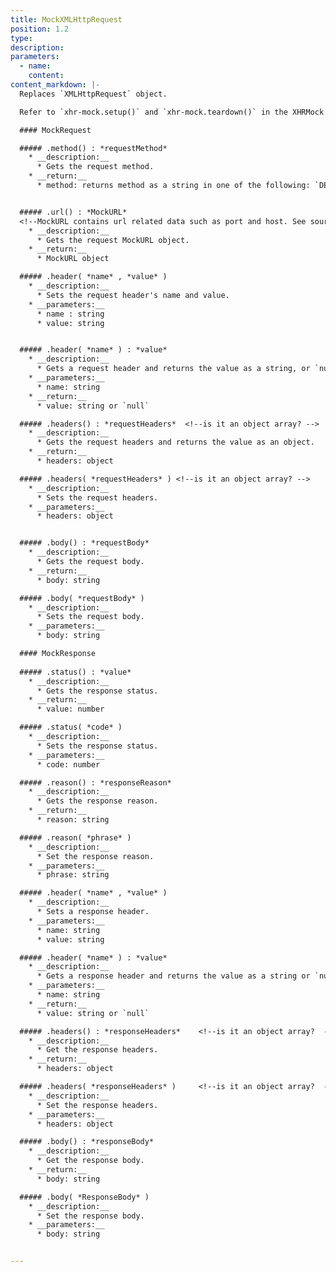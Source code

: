 ```yaml
---
title: MockXMLHttpRequest
position: 1.2
type:
description:
parameters:
  - name:
    content:
content_markdown: |-
  Replaces `XMLHttpRequest` object.

  Refer to `xhr-mock.setup()` and `xhr-mock.teardown()` in the XHRMock section.

  #### MockRequest

  ##### .method() : *requestMethod*
    * __description:__
      * Gets the request method.
    * __return:__
      * method: returns method as a string in one of the following: `DELETE`, `GET`, `HEAD`, `OPTIONS`, `POST`, or `PUT`.  


  ##### .url() : *MockURL*
  <!--MockURL contains url related data such as port and host. See source code for details.  -->
    * __description:__
      * Gets the request MockURL object.
    * __return:__
      * MockURL object

  ##### .header( *name* , *value* )
    * __description:__
      * Sets the request header's name and value.
    * __parameters:__
      * name : string
      * value: string


  ##### .header( *name* ) : *value*
    * __description:__
      * Gets a request header and returns the value as a string, or `null` if no header has been set.
    * __parameters:__
      * name: string
    * __return:__
      * value: string or `null`

  ##### .headers() : *requestHeaders*  <!--is it an object array? -->
    * __description:__
      * Gets the request headers and returns the value as an object.
    * __return:__
      * headers: object

  ##### .headers( *requestHeaders* ) <!--is it an object array? -->
    * __description:__
      * Sets the request headers.
    * __parameters:__
      * headers: object


  ##### .body() : *requestBody*
    * __description:__
      * Gets the request body.
    * __return:__
      * body: string

  ##### .body( *requestBody* )
    * __description:__
      * Sets the request body.
    * __parameters:__
      * body: string  

  #### MockResponse
  
  ##### .status() : *value*
    * __description:__
      * Gets the response status.
    * __return:__
      * value: number  

  ##### .status( *code* )
    * __description:__
      * Sets the response status.
    * __parameters:__
      * code: number  

  ##### .reason() : *responseReason*
    * __description:__
      * Gets the response reason.
    * __return:__
      * reason: string

  ##### .reason( *phrase* )
    * __description:__
      * Set the response reason.
    * __parameters:__
      * phrase: string  

  ##### .header( *name* , *value* )
    * __description:__
      * Sets a response header.
    * __parameters:__
      * name: string
      * value: string

  ##### .header( *name* ) : *value*
    * __description:__
      * Gets a response header and returns the value as a string or `null`
    * __parameters:__
      * name: string
    * __return:__
      * value: string or `null`

  ##### .headers() : *responseHeaders*    <!--is it an object array?  -->
    * __description:__
      * Get the response headers.
    * __return:__
      * headers: object

  ##### .headers( *responseHeaders* )     <!--is it an object array?  -->
    * __description:__
      * Set the response headers.
    * __parameters:__
      * headers: object

  ##### .body() : *responseBody*
    * __description:__
      * Get the response body.
    * __return:__
      * body: string

  ##### .body( *ResponseBody* )
    * __description:__
      * Set the response body.
    * __parameters:__
      * body: string


---
```

